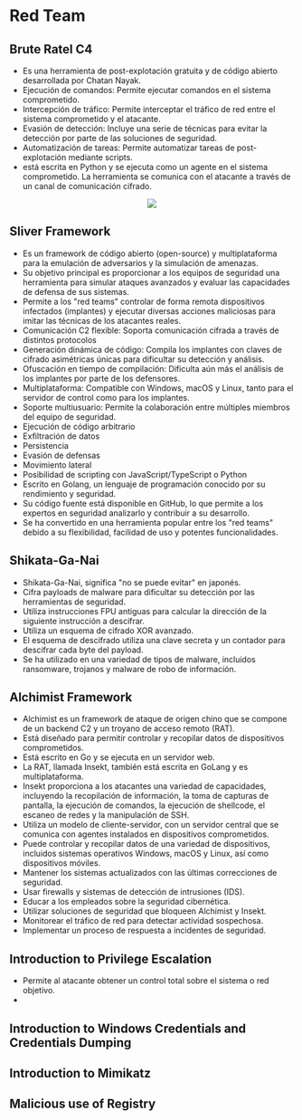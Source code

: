 # Red Team

## Brute Ratel C4

- Es una herramienta de post-explotación gratuita y de código abierto desarrollada por Chatan Nayak.
- Ejecución de comandos: Permite ejecutar comandos en el sistema comprometido.
- Intercepción de tráfico: Permite interceptar el tráfico de red entre el sistema comprometido y el atacante.
- Evasión de detección: Incluye una serie de técnicas para evitar la detección por parte de las soluciones de seguridad.
- Automatización de tareas: Permite automatizar tareas de post-explotación mediante scripts.
- está escrita en Python y se ejecuta como un agente en el sistema comprometido. La herramienta se comunica con el atacante a través de un canal de comunicación cifrado.

<p align="center">
  <img src="https://imgur.com/mhUBVoW.png"/>
</p>

## Sliver Framework

- Es un framework de código abierto (open-source) y multiplataforma para la emulación de adversarios y la simulación de amenazas.
- Su objetivo principal es proporcionar a los equipos de seguridad una herramienta para simular ataques avanzados y evaluar las capacidades de defensa de sus sistemas.
- Permite a los "red teams" controlar de forma remota dispositivos infectados (implantes) y ejecutar diversas acciones maliciosas para imitar las técnicas de los atacantes reales.
- Comunicación C2 flexible: Soporta comunicación cifrada a través de distintos protocolos
- Generación dinámica de código: Compila los implantes con claves de cifrado asimétricas únicas para dificultar su detección y análisis.
- Ofuscación en tiempo de compilación: Dificulta aún más el análisis de los implantes por parte de los defensores.
- Multiplataforma: Compatible con Windows, macOS y Linux, tanto para el servidor de control como para los implantes.
- Soporte multiusuario: Permite la colaboración entre múltiples miembros del equipo de seguridad.
- Ejecución de código arbitrario
- Exfiltración de datos
- Persistencia
- Evasión de defensas
- Movimiento lateral
- Posibilidad de scripting con JavaScript/TypeScript o Python
- Escrito en Golang, un lenguaje de programación conocido por su rendimiento y seguridad.
- Su código fuente está disponible en GitHub, lo que permite a los expertos en seguridad analizarlo y contribuir a su desarrollo.
- Se ha convertido en una herramienta popular entre los "red teams" debido a su flexibilidad, facilidad de uso y potentes funcionalidades.
 
## Shikata-Ga-Nai

- Shikata-Ga-Nai, significa "no se puede evitar" en japonés.
- Cifra payloads de malware para dificultar su detección por las herramientas de seguridad.
- Utiliza instrucciones FPU antiguas para calcular la dirección de la siguiente instrucción a descifrar.
- Utiliza un esquema de cifrado XOR avanzado.
- El esquema de descifrado utiliza una clave secreta y un contador para descifrar cada byte del payload.
- Se ha utilizado en una variedad de tipos de malware, incluidos ransomware, trojanos y malware de robo de información.
 
## Alchimist Framework

- Alchimist es un framework de ataque de origen chino que se compone de un backend C2 y un troyano de acceso remoto (RAT).
- Está diseñado para permitir controlar y recopilar datos de dispositivos comprometidos.
- Está escrito en Go y se ejecuta en un servidor web.
- La RAT, llamada Insekt, también está escrita en GoLang y es multiplataforma.
- Insekt proporciona a los atacantes una variedad de capacidades, incluyendo la recopilación de información, la toma de capturas de pantalla, la ejecución de comandos, la ejecución de shellcode, el escaneo de redes y la manipulación de SSH.
- Utiliza un modelo de cliente-servidor, con un servidor central que se comunica con agentes instalados en dispositivos comprometidos.
- Puede controlar y recopilar datos de una variedad de dispositivos, incluidos sistemas operativos Windows, macOS y Linux, así como dispositivos móviles.
- Mantener los sistemas actualizados con las últimas correcciones de seguridad.
- Usar firewalls y sistemas de detección de intrusiones (IDS).
- Educar a los empleados sobre la seguridad cibernética.
- Utilizar soluciones de seguridad que bloqueen Alchimist y Insekt.
- Monitorear el tráfico de red para detectar actividad sospechosa.
- Implementar un proceso de respuesta a incidentes de seguridad.

## Introduction to Privilege Escalation

- Permite al atacante obtener un control total sobre el sistema o red objetivo.
- 
## Introduction to Windows Credentials and Credentials Dumping

## Introduction to Mimikatz

## Malicious use of Registry

